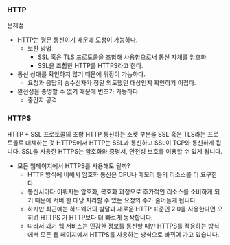 
### HTTP

문제점
- HTTP는 평문 통신이기 때문에 도청이 가능하다.
	- 보완 방법
		- SSL 혹은 TLS 프로토콜을 조합해 사용함으로써 통신 자체를 암호화
		- SSL을 조합한 HTTP를 HTTPS라고 한다. 
- 통신 상대를 확인하지 않기 때문에 위장이 가능하다.
	- 요청과 응답의 송수신자가 정말 의도했던 대상인지 확인하기 어렵다.
- 완전성을 증명할 수 없기 때문에 변조가 가능하다.
	- 중간자 공격

### HTTPS

HTTP + SSL 프로토콜의 조합
HTTP 통신하는 소켓 부분을 SSL 혹은 TLS라는 프로토콜로 대체하는 것
HTTPS에서 HTTP는 SSL과 통신하고 SSL이 TCP와 통신하게 됩니다.
SSL을 사용한 HTTPS는 암호화와 증명서, 안전성 보호를 이용할 수 있게 됩니다.


- 모든 웹페이지에서 HTTPS를 사용해도 될까?
	- HTTP 방식에 비해서 암호화 통신은 CPU나 메모리 등의 리소스를 더 요구한다.
	- 통신시마다 이뤄지는 암호화, 복호화 과정으로 추가적인 리소스를 소비하게 되기 때문에 서버 한 대당 처리할 수 있는 요청의 수가 줄어들게 됩니다.
	- 하지만 최근에는 하드웨어의 발달과 새로운 HTTP 표준인 2.0을 사용한다면 오히려 HTTPS 가 HTTP보다 더 빠르게 동작합니다. 
	- 따라서 과거 웹 서비스는 민감한 정보를 통신할 때만 HTTPS를 적용하는 방식에서 모든 웹 페이지에서 HTTPS를 사용하는 방식으로 바뀌어 가고 있습니다.


